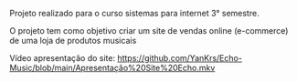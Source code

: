 Projeto realizado para o curso sistemas para internet 3° semestre.

O projeto tem como objetivo criar um site de vendas online (e-commerce) de uma loja de produtos musicais

Vídeo apresentação do site: https://github.com/YanKrs/Echo-Music/blob/main/Apresentação%20Site%20Echo.mkv

